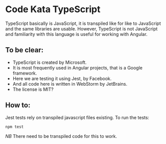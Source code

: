 # Code Kata TypeScript

TypeScript basically is JavaScript, it is transpiled like for like to JavaScript and the same libraries are usable.
However, TypeScript is not JavaScript and familiarity with this language is useful for working with Angular.

## To be clear:
* TypeScript is created by Microsoft.
* It is most frequently used in Angular projects, that is a Google framework.
* Here we are testing it using Jest, by Facebook.
* And all code here is written in WebStorm by JetBrains.
* The license is MIT?

## How to:

Jest tests rely on transpiled javascript files existing. To run the tests:
```
npm test
```

*NB* There need to be transpiled code for this to work.
